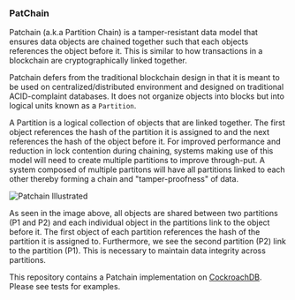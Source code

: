 ### PatChain 

Patchain (a.k.a Partition Chain) is a tamper-resistant data model that ensures data objects are chained together such that each objects references the object before it. This is similar to how transactions in a blockchain are cryptographically linked together. 

Patchain defers from the traditional blockchain design in that it is meant to be used on centralized/distributed environment and designed on traditional ACID-complaint databases. It does not organize objects into blocks but into logical units known as a `Partition`.

A Partition is a logical collection of objects that are linked together. The first object references the hash of the partition it is assigned to and the next references the hash of the object before it. For improved performance and reduction in lock contention during chaining, systems making use of this model will need to create multiple partitions to improve through-put. A system composed of multiple partitons will have all partitions linked to each other thereby forming a chain and "tamper-proofness" of data. 

![Patchain Illustrated](https://storage.googleapis.com/krogan/patchain_img.png)

As seen in the image above, all objects are shared between two partitions (P1 and P2) and each individual object in the partitions link to the object before it. The first object of each partition references the hash of the partition it is assigned to. Furthermore, we see the second partition (P2) link to the partition (P1). This is necessary to maintain data integrity across partitions. 

This repository contains a Patchain implementation on [CockroachDB](https://www.cockroachlabs.com). Please see tests for examples.